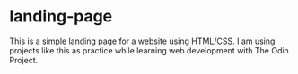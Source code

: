 # landing-page

This is a simple landing page for a website using HTML/CSS. I am using projects like this as practice while learning web development with The Odin Project.
